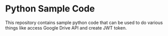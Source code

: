 # Python Sample Code
This repository contains sample python code that can be used to do various things like access Google Drive API and create JWT token. 